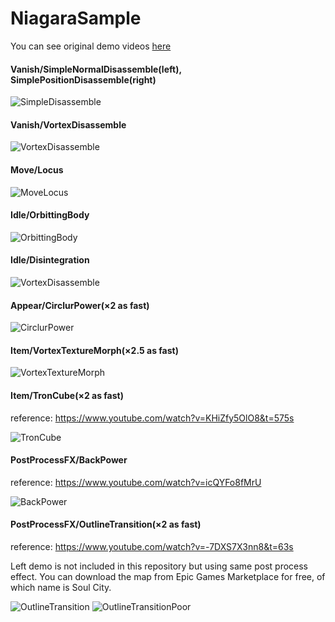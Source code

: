 # NiagaraSample

You can see original demo videos [here](https://yooo19.tumblr.com/)

#### Vanish/SimpleNormalDisassemble(left), SimplePositionDisassemble(right)
![SimpleDisassemble](https://raw.github.com/wiki/YoHana19/NiagaraSample/images/SimpleDisassemble.gif)

#### Vanish/VortexDisassemble
![VortexDisassemble](https://raw.github.com/wiki/YoHana19/NiagaraSample/images/VortexDisassemble.gif)

#### Move/Locus
![MoveLocus](https://raw.github.com/wiki/YoHana19/NiagaraSample/images/MoveLocus.gif)

#### Idle/OrbittingBody
![OrbittingBody](https://raw.github.com/wiki/YoHana19/NiagaraSample/images/OrbittingBody.gif)

#### Idle/Disintegration
![VortexDisassemble](https://raw.github.com/wiki/YoHana19/NiagaraSample/images/Disintegration.gif)

#### Appear/CirclurPower(×2 as fast)
![CirclurPower](https://raw.github.com/wiki/YoHana19/NiagaraSample/images/CirclarPower.gif)

#### Item/VortexTextureMorph(×2.5 as fast)
![VortexTextureMorph](https://raw.github.com/wiki/YoHana19/NiagaraSample/images/VortexTextureMorph.gif)

#### Item/TronCube(×2 as fast)
reference: https://www.youtube.com/watch?v=KHiZfy5OlO8&t=575s

![TronCube](https://raw.github.com/wiki/YoHana19/NiagaraSample/images/TronCube.gif)

#### PostProcessFX/BackPower
reference: https://www.youtube.com/watch?v=icQYFo8fMrU

![BackPower](https://raw.github.com/wiki/YoHana19/NiagaraSample/images/BackPower.gif)

#### PostProcessFX/OutlineTransition(×2 as fast)
reference:  https://www.youtube.com/watch?v=-7DXS7X3nn8&t=63s

Left demo is not included in this repository but using same post process effect.
You can download the map from Epic Games Marketplace for free, of which name is Soul City.

![OutlineTransition](https://raw.github.com/wiki/YoHana19/NiagaraSample/images/OutlineTransition.gif)
![OutlineTransitionPoor](https://raw.github.com/wiki/YoHana19/NiagaraSample/images/OutlineTransitionPoor.gif)
